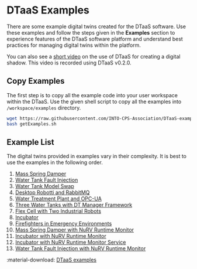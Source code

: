 # DTaaS Examples

There are some example digital twins created for the DTaaS software.
Use these examples and follow the steps given in the **Examples** section
to experience features of the DTaaS software platform and understand
best practices for managing digital twins within the platform.

You can also see a
[short video](https://odin.cps.digit.au.dk/into-cps/dtaas/assets/videos/cpsens.mp4)
on the use of DTaaS for creating a digital shadow. This video is recorded using
DTaaS v0.2.0.

## Copy Examples

The first step is to copy all the example code into your
user workspace within the DTaaS.
Use the given shell script to copy all the examples
into `/workspace/examples` directory.

```bash
wget https://raw.githubusercontent.com/INTO-CPS-Association/DTaaS-examples/main/getExamples.sh
bash getExamples.sh
```

## Example List

The digital twins provided in examples vary in their complexity. It is best
to use the examples in the following order.

1. [Mass Spring Damper](./mass-spring-damper/README.md)
1. [Water Tank Fault Injection](./water_tank_FI/README.md)
1. [Water Tank Model Swap](./water_tank_swap/README.md)
1. [Desktop Robotti and RabbitMQ](./drobotti-rmqfmu/README.md)
1. [Water Treatment Plant and OPC-UA](./opc-ua-waterplant/README.md)
1. [Three Water Tanks with DT Manager Framework](./three-tank/README.md)
1. [Flex Cell with Two Industrial Robots](./flex-cell/README.md)
1. [Incubator](./incubator/README.md)
1. [Firefighters in Emergency Environments](./o5g/README.md)
1. [Mass Spring Damper with NuRV Runtime Monitor](./mass-spring-damper-monitor/README.md)
1. [Incubator with NuRV Runtime Monitor](./incubator-NuRV-monitor-validation/README.md)
1. [Incubator with NuRV Runtime Monitor Service](./incubator-NuRV-monitor-service/README.md)
1. [Water Tank Fault Injection with NuRV Runtime Monitor](./water_tank_FI_monitor/README.md)

:material-download: [DTaaS examples](https://github.com/INTO-CPS-Association/DTaaS-examples)
